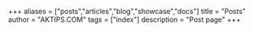 +++
aliases = ["posts","articles","blog","showcase","docs"]
title = "Posts"
author = "AKTIPS.COM"
tags = ["index"]
description = "Post page"
+++